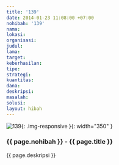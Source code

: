 ```yaml
---
title: '139'
date: 2014-01-23 11:08:00 +07:00
nohibah: '139'
nama:
lokasi:
organisasi:
judul:
lama:
target:
keberhasilan:
tipe:
strategi:
kuantitas:
dana:
deskripsi:
masalah:
solusi:
layout: hibah
---
```


![139](/static/img/hibahcms/139.png){: .img-responsive }{: width="350" }

### {{ page.nohibah }} - {{ page.title }}

{{ page.deskripsi }}
